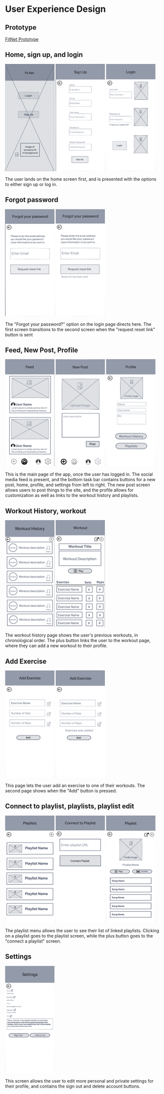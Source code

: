 # User Experience Design

## Prototype
[FitNet Prototype](https://invis.io/QH12FDSVT2Z5) 

## Home, sign up, and login

<img src=./ux-design/FitNet_1_Home_Screen.png width="160" height="346" />
<img src=./ux-design/FitNet_2_Sign_Up.png width="160" height="346" />
<img src=./ux-design/FitNet_3_Login.png width="160" height="346" />

The user lands on the home screen first, and is presented with the options to either sign up or log in.

## Forgot password

<img src=./ux-design/FitNet_4_Forgot_Password_1.png width="160" height="346" />
<img src=./ux-design/FitNet_5_Forgot_Password_2.png width="160" height="346" />

The "Forgot your password?" option on the login page directs here. The first screen transitions to the second screen when the "request reset link" button is sent

## Feed, New Post, Profile
<img src=./ux-design/FitNet_6_Feed.png width="160" height="346" />
<img src=./ux-design/FitNet_7_New_Post.png width="160" height="346" />
<img src=./ux-design/FitNet_8_Profile.png width="160" height="346" />

This is the main page of the app, once the user has logged in. The social media feed is present, and the bottom task bar contains buttons for a new post, home, profile, and settings from left to right. The new post screen allows users to post things to the site, and the profile allows for customization as well as links to the workout history and playlists.

## Workout History, workout
<img src=./ux-design/FitNet_9_Workout_History.png width="160" height="346" />
<img src=./ux-design/FitNet_10_Workout.png width="160" height="346" />

The workout history page shows the user's previous workouts, in chronological order. The plus button links the user to the workout page, where they can add a new workout to their profile.

## Add Exercise

<img src=./ux-design/FitNet_11_Add_Exercise_1.png width="160" height="346" />
<img src=./ux-design/FitNet_12_Add_Exercise_2.png width="160" height="346" />

This page lets the user add an exercise to one of their workouts. The second page shows when the "Add" button is pressed.

## Connect to playlist, playlists, playlist edit
<img src=./ux-design/FitNet_14_Playlists.png width="160" height="346" />
<img src=./ux-design/FitNet_13_Connect_To_Playlist.png width="160" height="346" />
<img src=./ux-design/FitNet_15_Playlist_edit.png width="160" height="346" />

The playlist menu allows the user to see their list of linked playlists. Clicking on a playlist goes to the playlist screen, while the plus button goes to the "connect a playlist" screen.

## Settings
<img src=./ux-design/FitNet_16_Settings.png width="160" height="346" />

This screen allows the user to edit more personal and private settings for their profile, and contains the sign out and delete account buttons.

